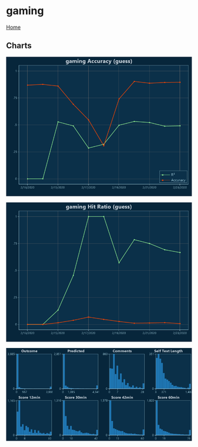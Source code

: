 # gaming

[Home](../index.md)

## Charts

![gaming R² (guess)](../images/guess_gaming_Accuracy.png "gaming R² (guess)")

![gaming Hit Ratio (guess)](../images/guess_gaming_HitRatio.png "gaming Hit Ratio (guess)")

![gaming Distributions (guess)](../images/guess_gaming_Distributions.png "gaming Distributions (guess)")

